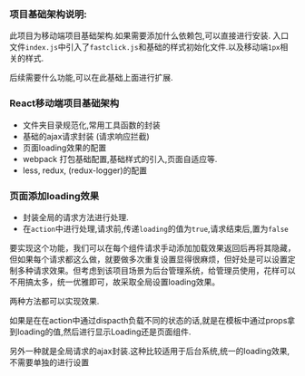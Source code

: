 ### 项目基础架构说明:

此项目为移动端项目基础架构.如果需要添加什么依赖包,可以直接进行安装.
入口文件`index.js`中引入了`fastclick.js`和基础的样式初始化文件.以及移动端`1px`相关的样式.

后续需要什么功能,可以在此基础上面进行扩展.

### React移动端项目基础架构

* 文件夹目录规范化,常用工具函数的封装
* 基础的ajax请求封装 (请求响应拦截)
* 页面loading效果的配置
* webpack 打包基础配置,基础样式的引入,页面自适应等.
* less, redux, (redux-logger)的配置

### 页面添加loading效果

* 封装全局的请求方法进行处理.
* 在`action`中进行处理,请求前,传递`loading`的值为`true`,请求结束后,置为`false`

要实现这个功能，我们可以在每个组件请求手动添加加载效果返回后再将其隐藏，但如果每个请求都这么做，就要做多次重复设置显得很麻烦，但好处是可以设置定制多种请求效果。但考虑到该项目场景为后台管理系统，给管理员使用，花样可以不用搞太多，统一优雅即可，故采取全局设置loading效果。

两种方法都可以实现效果.

如果是在在action中通过dispacth负载不同的状态的话,就是在模板中通过props拿到loading的值,然后进行显示Loading还是页面组件.

另外一种就是全局请求的ajax封装.这种比较适用于后台系统,统一的loading效果,不需要单独的进行设置



